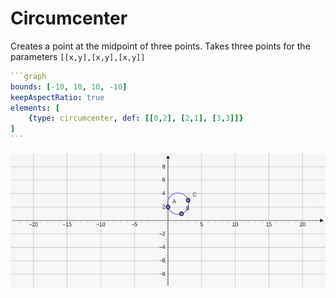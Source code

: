 # Circumcenter

Creates a point at the midpoint of three points. Takes three points for the parameters `[[x,y],[x,y],[x,y]]`

````yaml
```graph
bounds: [-10, 10, 10, -10]
keepAspectRatio: true
elements: [
	{type: circumcenter, def: [[0,2], [2,1], [3,3]]}
]
```
````

![circumcenter](../../imgs/Circumcircle-graph-1.png)

